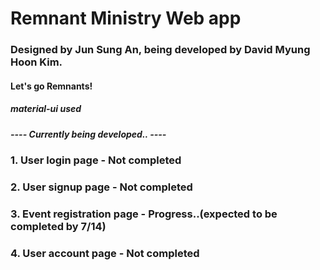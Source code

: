 # Remnant Ministry Web app

### Designed by Jun Sung An, being developed by David Myung Hoon Kim.

#### Let's go Remnants!

##### material-ui used

##### ---- Currently being developed.. ----

### 1. User login page - Not completed

### 2. User signup page - Not completed

### 3. Event registration page - Progress..(expected to be completed by 7/14)

### 4. User account page - Not completed

